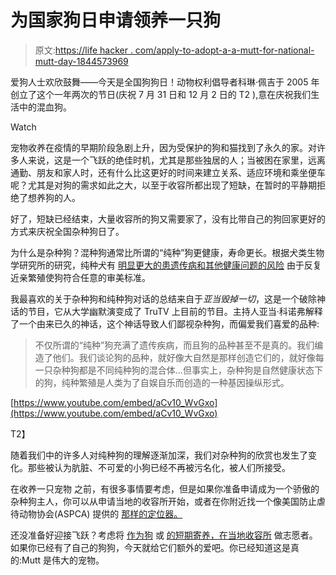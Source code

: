 # 为国家狗日申请领养一只狗

> 原文:[https://life hacker . com/apply-to-adopt-a-a-mutt-for-national-mutt-day-1844573969](https://lifehacker.com/apply-to-adopt-a-mutt-for-national-mutt-day-1844573969)

爱狗人士欢欣鼓舞——今天是全国狗狗日！动物权利倡导者科琳·佩吉于 2005 年创立了这个一年两次的节日(庆祝 7 月 31 日和 12 月 2 日的 T2 ),意在庆祝我们生活中的混血狗。

Watch

宠物收养在疫情的早期阶段急剧上升，因为受保护的狗和猫找到了永久的家。对许多人来说，这是一个飞跃的绝佳时机，尤其是那些独居的人；当被困在家里，远离通勤、朋友和家人时，还有什么比这更好的时间来建立关系、适应环境和乘坐便车呢？尤其是对狗的需求如此之大，以至于收容所都出现了短缺，在暂时的平静期拒绝了想养狗的人。

好了，短缺已经结束，大量收容所的狗又需要家了，没有比带自己的狗回家更好的方式来庆祝全国杂种狗日了。

为什么是杂种狗？混种狗通常比所谓的“纯种”狗更健康，寿命更长。根据犬类生物学研究所的研究，纯种犬有 [明显更大的患遗传病和其他健康问题的风险](https://www.instituteofcaninebiology.org/blog/health-of-purebred-vs-mixed-breed-dogs-the-data) 由于反复近亲繁殖使狗符合任意的审美标准。

我最喜欢的关于杂种狗和纯种狗对话的总结来自于*亚当毁掉一切*，这是一个破除神话的节目，它从大学幽默演变成了 TruTV 上目前的节目。主持人亚当·科诺弗解释了一个由来已久的神话，这个神话导致人们鄙视杂种狗，而偏爱我们喜爱的品种:

> 不仅所谓的“纯种”狗充满了遗传疾病，而且狗的品种甚至不是真的。我们编造了他们。我们谈论狗的品种，就好像大自然是那样创造它们的，就好像每一只杂种狗都是不同纯种狗的混合体...但事实上，杂种狗是自然健康状态下的狗，纯种繁殖是人类为了自娱自乐而创造的一种基因操纵形式。

[https://www.youtube.com/embed/aCv10_WvGxo](https://www.youtube.com/embed/aCv10_WvGxo)

T2】

随着我们中的许多人对纯种狗的理解逐渐加深，我们对杂种狗的欣赏也发生了变化。那些被认为肮脏、不可爱的小狗已经不再被污名化，被人们所接受。

在收养一只宠物 之前，有很多事情要考虑，但是如果你准备申请成为一个骄傲的杂种狗主人，你可以从申请当地的收容所开始，或者在你附近找一个像美国防止虐待动物协会(ASPCA) 提供的 [那样的定位器。](https://www.aspca.org/adopt-pet/find-shelter)

还没准备好迎接飞跃？考虑将 [作为狗](https://lifehacker.com/how-to-foster-an-animal-for-the-first-time-1837407555) 或 [的短期寄养，在当地收容所](https://lifehacker.com/if-you-cant-have-pets-volunteer-to-hang-out-with-anima-1833611125) 做志愿者。如果你已经有了自己的狗狗，今天就给它们额外的爱吧。你已经知道这是真的:Mutt 是伟大的宠物。